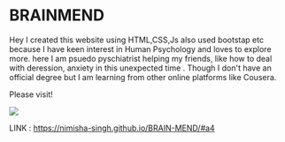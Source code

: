# BRAINMEND
Hey I created this website using HTML,CSS,Js also used bootstap etc because I have keen interest in Human Psychology and loves to explore more.
here I am psuedo pyschiatrist helping my friends, like how to deal with deression, anxiety in this unexpected time .
Though I don't have an official degree but I am learning from other online platforms like Cousera.

Please visit!


[![](https://img.shields.io/badge/VISIT%20-BRAINMEND-RED)]( https://nimisha-singh.github.io/BRAIN-MEND/#a4)

LINK : https://nimisha-singh.github.io/BRAIN-MEND/#a4

